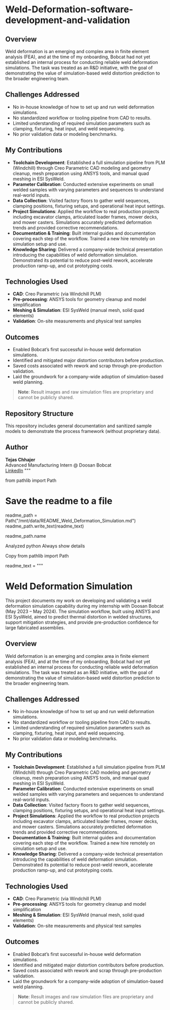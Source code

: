 # Weld-Deformation-software-development-and-validation

## Overview

Weld deformation is an emerging and complex area in finite element analysis (FEA), and at the time of my onboarding, Bobcat had not yet established an internal process for conducting reliable weld deformation simulations. The task was treated as an R&D initiative, with the goal of demonstrating the value of simulation-based weld distortion prediction to the broader engineering team.

## Challenges Addressed

- No in-house knowledge of how to set up and run weld deformation simulations.
- No standardized workflow or tooling pipeline from CAD to results.
- Limited understanding of required simulation parameters such as clamping, fixturing, heat input, and weld sequencing.
- No prior validation data or modeling benchmarks.

## My Contributions

- **Toolchain Development**: Established a full simulation pipeline from PLM (Windchill) through Creo Parametric CAD modeling and geometry cleanup, mesh preparation using ANSYS tools, and manual quad meshing in ESI SysWeld.
- **Parameter Calibration**: Conducted extensive experiments on small welded samples with varying parameters and sequences to understand real-world inputs.
- **Data Collection**: Visited factory floors to gather weld sequences, clamping positions, fixturing setups, and operational heat input settings.
- **Project Simulations**: Applied the workflow to real production projects including excavator clamps, articulated loader frames, mower decks, and mower casters. Simulations accurately predicted deformation trends and provided corrective recommendations.
- **Documentation & Training**: Built internal guides and documentation covering each step of the workflow. Trained a new hire remotely on simulation setup and use.
- **Knowledge Sharing**: Delivered a company-wide technical presentation introducing the capabilities of weld deformation simulation. Demonstrated its potential to reduce post-weld rework, accelerate production ramp-up, and cut prototyping costs.

## Technologies Used

- **CAD**: Creo Parametric (via Windchill PLM)
- **Pre-processing**: ANSYS tools for geometry cleanup and model simplification
- **Meshing & Simulation**: ESI SysWeld (manual mesh, solid quad elements)
- **Validation**: On-site measurements and physical test samples

## Outcomes

- Enabled Bobcat’s first successful in-house weld deformation simulations.
- Identified and mitigated major distortion contributors before production.
- Saved costs associated with rework and scrap through pre-production validation.
- Laid the groundwork for a company-wide adoption of simulation-based weld planning.

> **Note**: Result images and raw simulation files are proprietary and cannot be publicly shared.

## Repository Structure

This repository includes general documentation and sanitized sample models to demonstrate the process framework (without proprietary data).

## Author

**Tejas Chhajer**  
Advanced Manufacturing Intern @ Doosan Bobcat  
[LinkedIn](https://www.linkedin.com/in/tchhajer/)
"""

from pathlib import Path

# Save the readme to a file
readme_path = Path("/mnt/data/README_Weld_Deformation_Simulation.md")
readme_path.write_text(readme_text)

readme_path.name

Analyzed
python
Always show details

Copy
from pathlib import Path

readme_text = """
# Weld Deformation Simulation

This project documents my work on developing and validating a weld deformation simulation capability during my internship with Doosan Bobcat (May 2023 – May 2024). The simulation workflow, built using ANSYS and ESI SysWeld, aimed to predict thermal distortion in welded structures, support mitigation strategies, and provide pre-production confidence for large fabricated assemblies.

## Overview

Weld deformation is an emerging and complex area in finite element analysis (FEA), and at the time of my onboarding, Bobcat had not yet established an internal process for conducting reliable weld deformation simulations. The task was treated as an R&D initiative, with the goal of demonstrating the value of simulation-based weld distortion prediction to the broader engineering team.

## Challenges Addressed

- No in-house knowledge of how to set up and run weld deformation simulations.
- No standardized workflow or tooling pipeline from CAD to results.
- Limited understanding of required simulation parameters such as clamping, fixturing, heat input, and weld sequencing.
- No prior validation data or modeling benchmarks.

## My Contributions

- **Toolchain Development**: Established a full simulation pipeline from PLM (Windchill) through Creo Parametric CAD modeling and geometry cleanup, mesh preparation using ANSYS tools, and manual quad meshing in ESI SysWeld.
- **Parameter Calibration**: Conducted extensive experiments on small welded samples with varying parameters and sequences to understand real-world inputs.
- **Data Collection**: Visited factory floors to gather weld sequences, clamping positions, fixturing setups, and operational heat input settings.
- **Project Simulations**: Applied the workflow to real production projects including excavator clamps, articulated loader frames, mower decks, and mower casters. Simulations accurately predicted deformation trends and provided corrective recommendations.
- **Documentation & Training**: Built internal guides and documentation covering each step of the workflow. Trained a new hire remotely on simulation setup and use.
- **Knowledge Sharing**: Delivered a company-wide technical presentation introducing the capabilities of weld deformation simulation. Demonstrated its potential to reduce post-weld rework, accelerate production ramp-up, and cut prototyping costs.

## Technologies Used

- **CAD**: Creo Parametric (via Windchill PLM)
- **Pre-processing**: ANSYS tools for geometry cleanup and model simplification
- **Meshing & Simulation**: ESI SysWeld (manual mesh, solid quad elements)
- **Validation**: On-site measurements and physical test samples

## Outcomes

- Enabled Bobcat’s first successful in-house weld deformation simulations.
- Identified and mitigated major distortion contributors before production.
- Saved costs associated with rework and scrap through pre-production validation.
- Laid the groundwork for a company-wide adoption of simulation-based weld planning.

> **Note**: Result images and raw simulation files are proprietary and cannot be publicly shared.
